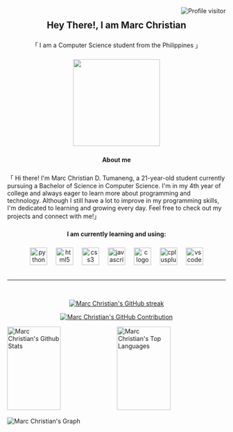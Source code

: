 <a href="https://komarev.com/ghpvc/?username=mirkorio">
  <img align="right" src="https://komarev.com/ghpvc/?username=mirkorio&label=Visitors&color=0e75b6&style=flat" alt="Profile visitor" />
</a>
<h2 align="center">Hey There!, I am Marc Christian</h2>

###

<p align="center">「 I am a Computer Science student from the Philippines 」</p>

###

<div align="center">
  <img height="200" src="https://user-images.githubusercontent.com/74038190/212284136-03988914-d899-44b4-b1d9-4eeccf656e44.gif"  />
</div>

###

<h4 align="center">About me</h4>

###

<p align="left">「 Hi there! I'm Marc Christian D. Tumaneng, a 21-year-old student currently pursuing a Bachelor of Science in Computer Science. I'm in my 4th year of college and always eager to learn more about programming and technology. Although I still have a lot to improve in my programming skills, I'm dedicated to learning and growing every day. Feel free to check out my projects and connect with me!」</p>

###

<h4 align="center">I am currently learning and using:</h4>

###

<div align="center">
  <img src="https://cdn.jsdelivr.net/gh/devicons/devicon/icons/python/python-original.svg" height="40" alt="python logo"  />
  <img width="12" />
  <img src="https://cdn.jsdelivr.net/gh/devicons/devicon/icons/html5/html5-original.svg" height="40" alt="html5 logo"  />
  <img width="12" />
  <img src="https://cdn.jsdelivr.net/gh/devicons/devicon/icons/css3/css3-original.svg" height="40" alt="css3 logo"  />
  <img width="12" />
  <img src="https://cdn.jsdelivr.net/gh/devicons/devicon/icons/javascript/javascript-original.svg" height="40" alt="javascript logo"  />
  <img width="12" />
  <img src="https://cdn.jsdelivr.net/gh/devicons/devicon/icons/c/c-original.svg" height="40" alt="c logo"  />
  <img width="12" />
  <img src="https://cdn.jsdelivr.net/gh/devicons/devicon/icons/cplusplus/cplusplus-original.svg" height="40" alt="cplusplus logo"  />
  <img width="12" />
  <img src="https://cdn.jsdelivr.net/gh/devicons/devicon/icons/vscode/vscode-original.svg" height="40" alt="vscode logo"  />
</div>



 <!-- 
## Top Open Source -
[![Project1](https://github-readme-stats.vercel.app/api/pin/?username=mirkorio&repo=project1&border_color=7F3FBF&bg_color=0D1117&title_color=C9D1D9&text_color=8B949E&icon_color=7F3FBF)](https://github.com/mirkorio/project1)
[![Project2](https://github-readme-stats.vercel.app/api/pin/?username=mirkorio&repo=project2&border_color=7F3FBF&bg_color=0D1117&title_color=C9D1D9&text_color=8B949E&icon_color=7F3FBF)](https://github.com/mirkorio/project2)
[![Project3](https://github-readme-stats.vercel.app/api/pin/?username=mirkorio&repo=project3&border_color=7F3FBF&bg_color=0D1117&title_color=C9D1D9&text_color=8B949E&icon_color=7F3FBF)](https://github.com/mirkorio/project3)
[![Project4](https://github-readme-stats.vercel.app/api/pin/?username=mirkorio&repo=project4&border_color=7F3FBF&bg_color=0D1117&title_color=C9D1D9&text_color=8B949E&icon_color=7F3FBF)](https://github.com/mirkorio/project4) 

<p align="left">
  <a href="https://github.com/mirkorio?tab=repositories" target="_blank"><img alt="All Repositories" title="All Repositories" src="https://img.shields.io/badge/-All%20Repos-2962FF?style=for-the-badge&logo=koding&logoColor=white"/></a>
</p>
 -->
<br/>
<hr/>
<br/>
<p align="center">
  <a href="https://github.com/mirkorio">
    <img src="https://github-readme-streak-stats.herokuapp.com/?user=mirkorio&theme=github-dark&border=24292E&background=24292E" alt="Marc Christian's GitHub streak"/>
  </a>
</p>

<p align="center">
  <a href="https://github.com/mirkorio">
    <img src="https://github-profile-summary-cards.vercel.app/api/cards/profile-details?username=mirkorio&theme=github_dark" alt="Marc Christian's GitHub Contribution"/>
  </a>
</p>

<a> 
    <a href="https://github.com/mirkorio"><img alt="Marc Christian's Github Stats" src="https://denvercoder1-github-readme-stats.vercel.app/api?username=mirkorio&show_icons=true&count_private=true&theme=github_dark&border_color=24292E&bg_color=24292E&title_color=FFFFFF&icon_color=79B8FF" height="192px" width="49.5%"/></a>
  <a href="https://github.com/mirkorio"><img alt="Marc Christian's Top Languages" src="https://denvercoder1-github-readme-stats.vercel.app/api/top-langs/?username=mirkorio&langs_count=8&layout=compact&theme=github_dark&border_color=24292E&bg_color=24292E&title_color=FFFFFF&icon_color=79B8FF" height="192px" width="49.5%"/></a>
  <br/>
</a>

![Marc Christian's Graph](https://github-readme-activity-graph.vercel.app/graph?username=mirkorio&custom_title=Marc%20Christian's%20GitHub%20Activity%20Graph&bg_color=24292E&color=79B8FF&line=79B8FF&point=79B8FF&area_color=FFFFFF&title_color=FFFFFF&area=true)



